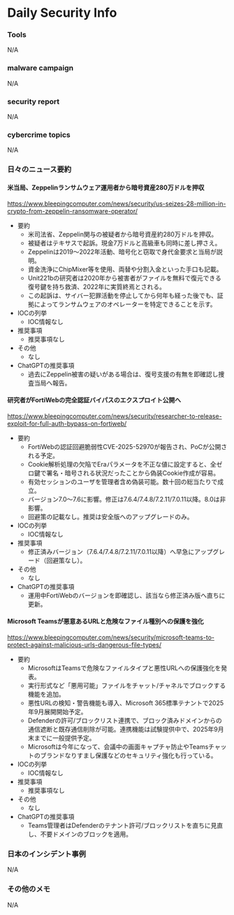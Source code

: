 # Daily Security Info

### Tools
N/A

### malware campaign
N/A

### security report
N/A

### cybercrime topics
N/A

### 日々のニュース要約

#### 米当局、Zeppelinランサムウェア運用者から暗号資産280万ドルを押収
https://www.bleepingcomputer.com/news/security/us-seizes-28-million-in-crypto-from-zeppelin-ransomware-operator/

- 要約
    - 米司法省、Zeppelin関与の被疑者から暗号資産約280万ドルを押収。
    - 被疑者はテキサスで起訴。現金7万ドルと高級車も同時に差し押さえ。
    - Zeppelinは2019〜2022年活動、暗号化と窃取で身代金要求と当局が説明。
    - 資金洗浄にChipMixer等を使用、両替や分割入金といった手口も記載。
    - Unit221bの研究者は2020年から被害者がファイルを無料で復元できる復号鍵を持ち救済、2022年に実質終焉とされる。
    - この起訴は、サイバー犯罪活動を停止してから何年も経った後でも、証拠によってランサムウェアのオペレーターを特定できることを示す。
- IOCの列挙
    - IOC情報なし
- 推奨事項
    - 推奨事項なし
- その他
    - なし
- ChatGPTの推奨事項
    - 過去にZeppelin被害の疑いがある場合は、復号支援の有無を即確認し捜査当局へ報告。

#### 研究者がFortiWebの完全認証バイパスのエクスプロイト公開へ
https://www.bleepingcomputer.com/news/security/researcher-to-release-exploit-for-full-auth-bypass-on-fortiweb/

- 要約
    - FortiWebの認証回避脆弱性CVE-2025-52970が報告され、PoCが公開される予定。
    - Cookie解析処理の欠陥でEraパラメータを不正な値に設定すると、全ゼロ鍵で署名・暗号される状況だったことから偽装Cookie作成が容易。
    - 有効セッションのユーザを管理者含め偽装可能。数十回の総当たりで成立。
    - バージョン7.0〜7.6に影響。修正は7.6.4/7.4.8/7.2.11/7.0.11以降。8.0は非影響。
    - 回避策の記載なし。推奨は安全版へのアップグレードのみ。
- IOCの列挙
    - IOC情報なし
- 推奨事項
    - 修正済みバージョン（7.6.4/7.4.8/7.2.11/7.0.11以降）へ早急にアップグレード（回避策なし）。
- その他
    - なし
- ChatGPTの推奨事項
    - 運用中FortiWebのバージョンを即確認し、該当なら修正済み版へ直ちに更新。

#### Microsoft Teamsが悪意あるURLと危険なファイル種別への保護を強化
https://www.bleepingcomputer.com/news/security/microsoft-teams-to-protect-against-malicious-urls-dangerous-file-types/

- 要約
    - MicrosoftはTeamsで危険なファイルタイプと悪性URLへの保護強化を発表。
    - 実行形式など「悪用可能」ファイルをチャット/チャネルでブロックする機能を追加。
    - 悪性URLの検知・警告機能も導入、Microsoft 365標準テナントで2025年9月展開開始予定。
    - Defenderの許可/ブロックリスト連携で、ブロック済みドメインからの通信遮断と既存通信削除が可能。連携機能は試験提供中で、2025年9月末までに一般提供予定。
    - Microsoftは今年になって、会議中の画面キャプチャ防止やTeamsチャットのブランドなりすまし保護などのセキュリティ強化も行っている。
- IOCの列挙
    - IOC情報なし
- 推奨事項
    - 推奨事項なし
- その他
    - なし
- ChatGPTの推奨事項
    - Teams管理者はDefenderのテナント許可/ブロックリストを直ちに見直し、不要ドメインのブロックを適用。

### 日本のインシデント事例
N/A

### その他のメモ
N/A